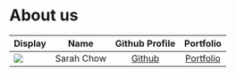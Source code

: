 # About us

Display |    Name    | Github Profile | Portfolio 
--------|:----------:|:--------------:|:---------:
![](https://via.placeholder.com/100.png?text=Photo) | Sarah Chow | [Github](https://github.com/sarahchow03) | [Portfolio](docs/team/johndoe.md)
